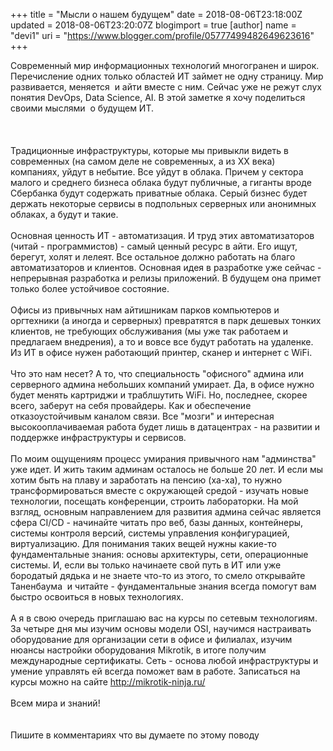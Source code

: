 +++
title = "Мысли о нашем будущем"
date = 2018-08-06T23:18:00Z
updated = 2018-08-06T23:20:07Z
blogimport = true 
[author]
	name = "devi1"
	uri = "https://www.blogger.com/profile/05777499482649623616"
+++

Современный мир информационных технологий многогранен и широк. Перечисление одних только областей ИТ займет не одну страницу. Мир развивается, меняется&nbsp; и айти вместе с ним. Сейчас уже не режут слух понятия DevOps, Data Science, AI. В этой заметке я хочу поделиться своими мыслями&nbsp; о будущем ИТ.<br /><br /><a name='more'></a><br /><br />Традиционные инфраструктуры, которые мы привыкли видеть в современных (на самом деле не современных, а из XX века) компаниях, уйдут в небытие. Все уйдут в облака. Причем у сектора малого и среднего бизнеса облака будут публичные, а гиганты вроде Сбербанка будут содержать приватные облака. Серый бизнес будет держать некоторые сервисы в подпольных серверных или анонимных облаках, а будут и такие.<br /><br />Основная ценность ИТ - автоматизация. И труд этих автоматизаторов (читай - программистов) - самый ценный ресурс в айти. Его ищут, берегут, холят и лелеят. Все остальное должно работать на благо автоматизаторов и клиентов. Основная идея в разработке уже сейчас - непрерывная разработка и релизы приложений. В будущем она примет только более устойчивое состояние.<br /><br />Офисы из привычных нам айтишникам парков компьютеров и оргтехники (а иногда и серверных) превратятся в парк дешевых тонких клиентов, не требующих обслуживания (мы уже так работаем и предлагаем внедрения), а то и вовсе все будут работать на удаленке. Из ИТ в офисе нужен работающий принтер, сканер и интернет с WiFi.<br /><br />Что это нам несет? А то, что специальность "офисного" админа или серверного админа небольших компаний умирает. Да, в офисе нужно будет менять картриджи и траблшутить WiFi. Но, последнее, скорее всего, заберут на себя провайдеры. Как и обеспечение отказоустойчивым каналом связи. Все "мозги" и интересная высокооплачиваемая работа будет лишь в датацентрах - на развитии и поддержке инфраструктуры и сервисов.<br /><br />По моим ощущениям процесс умирания привычного нам "админства" уже идет. И жить таким админам осталось не больше 20 лет. И если мы хотим быть на плаву и заработать на пенсию (ха-ха), то нужно трансформироваться вместе с окружающей средой - изучать новые технологии, посещать конференции, строить лабораторки. На мой взгляд, основным направлением для развития админа сейчас является сфера CI/CD - начинайте читать про веб, базы данных, контейнеры, системы контроля версий, системы управления конфигурацией, виртуализацию. Для понимания таких вещей нужны какие-то фундаментальные знания: основы архитектуры, сети, операционные системы. И, если вы только начинаете свой путь в ИТ или уже бородатый дядька и не знаете что-то из этого, то смело открывайте Таненбаума&nbsp; и читайте - фундаментальные знания всегда помогут вам быстро освоиться в новых технологиях.<br /><br />А я в свою очередь приглашаю вас на курсы по сетевым технологиям. За четыре дня мы изучим основы модели OSI, научимся настраивать оборудование для организации сети в офисе и филиалах, изучим нюансы настройки оборудования Mikrotik, в итоге получим международные сертификаты. Сеть - основа любой инфраструктуры и умение управлять ей всегда поможет вам в работе. Записаться на курсы можно на сайте <a href="http://mikrotik-ninja.ru/">http://mikrotik-ninja.ru/</a><br /><br />Всем мира и знаний!<br /><br /><br />Пишите в комментариях что вы думаете по этому поводу
